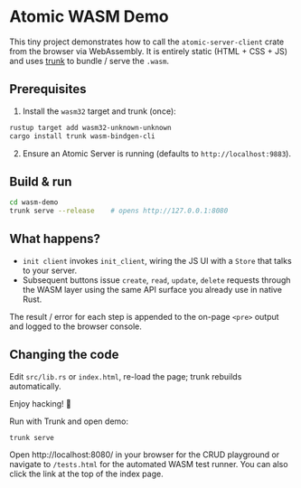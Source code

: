 # Atomic WASM Demo

This tiny project demonstrates how to call the `atomic-server-client` crate from the browser via WebAssembly.
It is entirely static (HTML + CSS + JS) and uses [trunk](https://trunkrs.dev) to bundle / serve the `.wasm`.

## Prerequisites

1. Install the `wasm32` target and trunk (once):

```bash
rustup target add wasm32-unknown-unknown
cargo install trunk wasm-bindgen-cli
```

2. Ensure an Atomic Server is running (defaults to `http://localhost:9883`).

## Build & run

```bash
cd wasm-demo
trunk serve --release    # opens http://127.0.0.1:8080
```

## What happens?

* `init client` invokes `init_client`, wiring the JS UI with a `Store` that talks to your server.
* Subsequent buttons issue `create`, `read`, `update`, `delete` requests through the WASM layer using
  the same API surface you already use in native Rust.

The result / error for each step is appended to the on-page `<pre>` output and logged to the browser console.

## Changing the code

Edit `src/lib.rs` or `index.html`, re-load the page; trunk rebuilds automatically.

Enjoy hacking! :rocket:

Run with Trunk and open demo:

```
trunk serve
```

Open http://localhost:8080/ in your browser for the CRUD playground or navigate to `/tests.html` for the automated WASM test runner. You can also click the link at the top of the index page.
